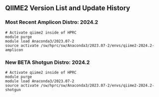 ## QIIME2 Version List and Update History 


### Most Recent Amplicon Distro: 2024.2
```shell
# Activate qiime2 inside of HPRC
module purge
module load Anaconda3/2023.07-2
source activate /sw/hprc/sw/Anaconda3/2023.07-2/envs/qiime2-2024.2-amplicon
```

### New BETA Shotgun Distro: 2024.2
```shell
# Activate qiime2 inside of HPRC
module purge
module load Anaconda3/2023.07-2
source activate /sw/hprc/sw/Anaconda3/2023.07-2/envs/qiime2-2024.2-shotgun
```